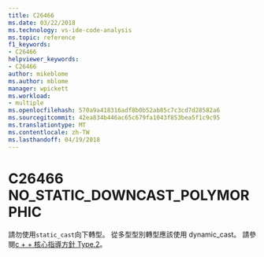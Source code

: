 ```yaml
---
title: C26466
ms.date: 03/22/2018
ms.technology: vs-ide-code-analysis
ms.topic: reference
f1_keywords:
- C26466
helpviewer_keywords:
- C26466
author: mikeblome
ms.author: mblome
manager: wpickett
ms.workload:
- multiple
ms.openlocfilehash: 570a9a418316adf8b0b52ab85c7c3cd7d28582a6
ms.sourcegitcommit: 42ea834b446ac65c679fa1043f853bea5f1c9c95
ms.translationtype: MT
ms.contentlocale: zh-TW
ms.lasthandoff: 04/19/2018
---
```

# <a name="c26466-nostaticdowncastpolymorphic"></a>C26466 NO_STATIC_DOWNCAST_POLYMORPHIC
  請勿使用`static_cast`向下轉型。 從多型型別轉型應該使用 dynamic_cast。 請參閱[c + + 核心指導方針 Type.2](https://github.com/isocpp/CppCoreGuidelines/blob/master/CppCoreGuidelines.md#Pro-type-downcast)。
